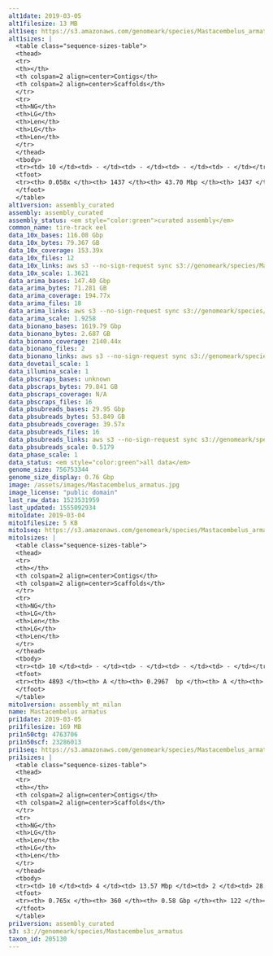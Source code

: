 ```yaml
---
alt1date: 2019-03-05
alt1filesize: 13 MB
alt1seq: https://s3.amazonaws.com/genomeark/species/Mastacembelus_armatus/fMasArm1/assembly_curated/fMasArm1.alt.cur.20190305.fasta.gz
alt1sizes: |
  <table class="sequence-sizes-table">
  <thead>
  <tr>
  <th></th>
  <th colspan=2 align=center>Contigs</th>
  <th colspan=2 align=center>Scaffolds</th>
  </tr>
  <tr>
  <th>NG</th>
  <th>LG</th>
  <th>Len</th>
  <th>LG</th>
  <th>Len</th>
  </tr>
  </thead>
  <tbody>
  <tr><td> 10 </td><td> - </td><td> - </td><td> - </td><td> - </td></tr>  <tr><td> 20 </td><td> - </td><td> - </td><td> - </td><td> - </td></tr>  <tr><td> 30 </td><td> - </td><td> - </td><td> - </td><td> - </td></tr>  <tr><td> 40 </td><td> - </td><td> - </td><td> - </td><td> - </td></tr>  <tr style="background-color:#cccccc;"><td> 50 </td><td> - </td><td> - </td><td> - </td><td> - </td></tr>  <tr><td> 60 </td><td> - </td><td> - </td><td> - </td><td> - </td></tr>  <tr><td> 70 </td><td> - </td><td> - </td><td> - </td><td> - </td></tr>  <tr><td> 80 </td><td> - </td><td> - </td><td> - </td><td> - </td></tr>  <tr><td> 90 </td><td> - </td><td> - </td><td> - </td><td> - </td></tr>  <tr><td> 100 </td><td> - </td><td> - </td><td> - </td><td> - </td></tr>  </tbody>
  <tfoot>
  <tr><th> 0.058x </th><th> 1437 </th><th> 43.70 Mbp </th><th> 1437 </th><th> 43.70 Mbp </th></tr>
  </tfoot>
  </table>
alt1version: assembly_curated
assembly: assembly_curated
assembly_status: <em style="color:green">curated assembly</em>
common_name: tire-track eel
data_10x_bases: 116.08 Gbp
data_10x_bytes: 79.367 GB
data_10x_coverage: 153.39x
data_10x_files: 12
data_10x_links: aws s3 --no-sign-request sync s3://genomeark/species/Mastacembelus_armatus/fMasArm1/genomic_data/10x/ .<br>
data_10x_scale: 1.3621
data_arima_bases: 147.40 Gbp
data_arima_bytes: 71.281 GB
data_arima_coverage: 194.77x
data_arima_files: 18
data_arima_links: aws s3 --no-sign-request sync s3://genomeark/species/Mastacembelus_armatus/fMasArm1/genomic_data/arima/ .<br>
data_arima_scale: 1.9258
data_bionano_bases: 1619.79 Gbp
data_bionano_bytes: 2.687 GB
data_bionano_coverage: 2140.44x
data_bionano_files: 2
data_bionano_links: aws s3 --no-sign-request sync s3://genomeark/species/Mastacembelus_armatus/fMasArm1/genomic_data/bionano/ .<br>
data_dovetail_scale: 1
data_illumina_scale: 1
data_pbscraps_bases: unknown
data_pbscraps_bytes: 79.841 GB
data_pbscraps_coverage: N/A
data_pbscraps_files: 16
data_pbsubreads_bases: 29.95 Gbp
data_pbsubreads_bytes: 53.849 GB
data_pbsubreads_coverage: 39.57x
data_pbsubreads_files: 16
data_pbsubreads_links: aws s3 --no-sign-request sync s3://genomeark/species/Mastacembelus_armatus/fMasArm1/genomic_data/pacbio/ . --exclude "*scraps.bam"<br>
data_pbsubreads_scale: 0.5179
data_phase_scale: 1
data_status: <em style="color:green">all data</em>
genome_size: 756753344
genome_size_display: 0.76 Gbp
image: /assets/images/Mastacembelus_armatus.jpg
image_license: "public domain"
last_raw_data: 1523531959
last_updated: 1555092934
mito1date: 2019-03-04
mito1filesize: 5 KB
mito1seq: https://s3.amazonaws.com/genomeark/species/Mastacembelus_armatus/fMasArm1/assembly_mt_milan/fMasArm1.MT.20190304.fasta.gz
mito1sizes: |
  <table class="sequence-sizes-table">
  <thead>
  <tr>
  <th></th>
  <th colspan=2 align=center>Contigs</th>
  <th colspan=2 align=center>Scaffolds</th>
  </tr>
  <tr>
  <th>NG</th>
  <th>LG</th>
  <th>Len</th>
  <th>LG</th>
  <th>Len</th>
  </tr>
  </thead>
  <tbody>
  <tr><td> 10 </td><td> - </td><td> - </td><td> - </td><td> - </td></tr>  <tr><td> 20 </td><td> - </td><td> - </td><td> - </td><td> - </td></tr>  <tr><td> 30 </td><td> - </td><td> - </td><td> - </td><td> - </td></tr>  <tr><td> 40 </td><td> - </td><td> - </td><td> - </td><td> - </td></tr>  <tr style="background-color:#cccccc;"><td> 50 </td><td> - </td><td> - </td><td> - </td><td> - </td></tr>  <tr><td> 60 </td><td> - </td><td> - </td><td> - </td><td> - </td></tr>  <tr><td> 70 </td><td> - </td><td> - </td><td> - </td><td> - </td></tr>  <tr><td> 80 </td><td> - </td><td> - </td><td> - </td><td> - </td></tr>  <tr><td> 90 </td><td> - </td><td> - </td><td> - </td><td> - </td></tr>  <tr><td> 100 </td><td> - </td><td> - </td><td> - </td><td> - </td></tr>  </tbody>
  <tfoot>
  <tr><th> 4893 </th><th> A </th><th> 0.2967  bp </th><th> A </th><th> 0.2967  bp </th></tr>
  </tfoot>
  </table>
mito1version: assembly_mt_milan
name: Mastacembelus armatus
pri1date: 2019-03-05
pri1filesize: 169 MB
pri1n50ctg: 4763706
pri1n50scf: 23286013
pri1seq: https://s3.amazonaws.com/genomeark/species/Mastacembelus_armatus/fMasArm1/assembly_curated/fMasArm1.pri.cur.20190305.fasta.gz
pri1sizes: |
  <table class="sequence-sizes-table">
  <thead>
  <tr>
  <th></th>
  <th colspan=2 align=center>Contigs</th>
  <th colspan=2 align=center>Scaffolds</th>
  </tr>
  <tr>
  <th>NG</th>
  <th>LG</th>
  <th>Len</th>
  <th>LG</th>
  <th>Len</th>
  </tr>
  </thead>
  <tbody>
  <tr><td> 10 </td><td> 4 </td><td> 13.57 Mbp </td><td> 2 </td><td> 28.73 Mbp </td></tr>  <tr><td> 20 </td><td> 10 </td><td> 10.96 Mbp </td><td> 5 </td><td> 27.50 Mbp </td></tr>  <tr><td> 30 </td><td> 17 </td><td> 8.70 Mbp </td><td> 8 </td><td> 25.86 Mbp </td></tr>  <tr><td> 40 </td><td> 27 </td><td> 6.69 Mbp </td><td> 11 </td><td> 24.95 Mbp </td></tr>  <tr style="background-color:#cccccc;"><td> 50 </td><td> 40 </td><td style="background-color:#88ff88;"> 4.76 Mbp </td><td> 14 </td><td style="background-color:#88ff88;"> 23.29 Mbp </td></tr>  <tr><td> 60 </td><td> 61 </td><td> 2.31 Mbp </td><td> 17 </td><td> 21.33 Mbp </td></tr>  <tr><td> 70 </td><td> 111 </td><td> 0.90 Mbp </td><td> 21 </td><td> 19.68 Mbp </td></tr>  <tr><td> 80 </td><td> - </td><td> - </td><td> - </td><td> - </td></tr>  <tr><td> 90 </td><td> - </td><td> - </td><td> - </td><td> - </td></tr>  <tr><td> 100 </td><td> - </td><td> - </td><td> - </td><td> - </td></tr>  </tbody>
  <tfoot>
  <tr><th> 0.765x </th><th> 360 </th><th> 0.58 Gbp </th><th> 122 </th><th> 0.59 Gbp </th></tr>
  </tfoot>
  </table>
pri1version: assembly_curated
s3: s3://genomeark/species/Mastacembelus_armatus
taxon_id: 205130
---
```

